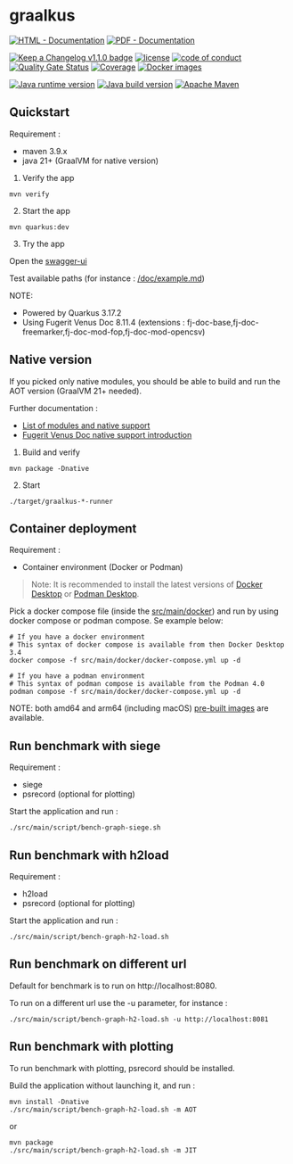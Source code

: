 # graalkus

[![HTML - Documentation](https://img.shields.io/badge/HTML-Documentation-blue?style=for-the-badge)](https://graalkus.fugerit.org/book/ "Go to project HTML documentation")
[![PDF - Documentation](https://img.shields.io/badge/PDF-Documentation-red?style=for-the-badge)](https://graalkus.fugerit.org/book/graalkus.pdf "Go to project PDF documentation")

[![Keep a Changelog v1.1.0 badge](https://img.shields.io/badge/changelog-Keep%20a%20Changelog%20v1.1.0-%23E05735)](https://github.com/fugerit-org/graalkus/blob/master/CHANGELOG.md)
[![license](https://img.shields.io/badge/License-MIT%20License-teal.svg)](https://opensource.org/license/mit)
[![code of conduct](https://img.shields.io/badge/conduct-Contributor%20Covenant-purple.svg)](https://github.com/fugerit-org/fj-universe/blob/main/CODE_OF_CONDUCT.md)
[![Quality Gate Status](https://sonarcloud.io/api/project_badges/measure?project=fugerit-org_graalkus&metric=alert_status)](https://sonarcloud.io/summary/new_code?id=fugerit-org_graalkus)
[![Coverage](https://sonarcloud.io/api/project_badges/measure?project=fugerit-org_graalkus&metric=coverage)](https://sonarcloud.io/summary/new_code?id=fugerit-org_graalkus)
[![Docker images](https://img.shields.io/badge/dockerhub-images-important.svg?logo=Docker)](https://hub.docker.com/repository/docker/fugeritorg/graalkus/general)

[![Java runtime version](https://img.shields.io/badge/run%20on-java%2021+-%23113366.svg?style=for-the-badge&logo=openjdk&logoColor=white)](https://universe.fugerit.org/src/docs/versions/java21.html)
[![Java build version](https://img.shields.io/badge/build%20on-GraalVM%2021+-%23ED8B00.svg?style=for-the-badge&logo=openjdk&logoColor=white)](https://universe.fugerit.org/src/docs/versions/gvm21.html)
[![Apache Maven](https://img.shields.io/badge/Apache%20Maven-3.9.0+-C71A36?style=for-the-badge&logo=Apache%20Maven&logoColor=white)](https://universe.fugerit.org/src/docs/versions/maven3_9.html)

## Quickstart

Requirement :

* maven 3.9.x
* java 21+ (GraalVM for native version)

1. Verify the app

```shell
mvn verify
```

2. Start the app

```shell
mvn quarkus:dev
```

3. Try the app

Open the [swagger-ui](http://localhost:8080/q/swagger-ui/)

Test available paths (for instance : [/doc/example.md](http://localhost:8080/doc/example.md))

NOTE:

* Powered by Quarkus 3.17.2
* Using Fugerit Venus Doc 8.11.4 (extensions : fj-doc-base,fj-doc-freemarker,fj-doc-mod-fop,fj-doc-mod-opencsv)

## Native version

If you picked only native modules, you should be able to build and run the AOT version (GraalVM 21+ needed).

Further documentation :

* [List of modules and native support](https://venusdocs.fugerit.org/guide/#available-extensions)
* [Fugerit Venus Doc native support introduction](https://venusdocs.fugerit.org/guide/#doc-native-support)

1. Build and verify

```shell
mvn package -Dnative
```

2. Start

```shell
./target/graalkus-*-runner
```

## Container deployment

Requirement :

* Container environment (Docker or Podman)

> Note: It is recommended to install the latest versions of [Docker Desktop](https://www.docker.com/products/docker-desktop/) or [Podman Desktop](https://podman-desktop.io/). 

Pick a docker compose file (inside the [src/main/docker](src/main/docker)) and run by using docker compose or podman compose. Se example below: 

```shell
# If you have a docker environment
# This syntax of docker compose is available from then Docker Desktop 3.4
docker compose -f src/main/docker/docker-compose.yml up -d

# If you have a podman environment
# This syntax of podman compose is available from the Podman 4.0
podman compose -f src/main/docker/docker-compose.yml up -d
```

NOTE: both amd64 and arm64 (including macOS) [pre-built images](https://hub.docker.com/r/fugeritorg/graalkus) are available.

## Run benchmark with siege

Requirement :

* siege
* psrecord (optional for plotting)

Start the application and run :

```shell
./src/main/script/bench-graph-siege.sh 
```

## Run benchmark with h2load

Requirement :

* h2load
* psrecord (optional for plotting)

Start the application and run : 

```shell
./src/main/script/bench-graph-h2-load.sh 
```

## Run benchmark on different url

Default for benchmark is to run on http://localhost:8080.

To run on a different url use the -u parameter, for instance : 

```shell
./src/main/script/bench-graph-h2-load.sh -u http://localhost:8081
```

## Run benchmark with plotting

To run benchmark with plotting, psrecord should be installed.

Build the application without launching it, and run : 

```shell
mvn install -Dnative
./src/main/script/bench-graph-h2-load.sh -m AOT
```

or 

```shell
mvn package
./src/main/script/bench-graph-h2-load.sh -m JIT
```